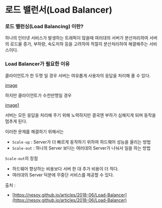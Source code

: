 # 로드 밸런서(Load Balancer)


### 로드 밸런싱(Load Balancing) 이란?

하나의 인터넷 서비스가 발생하는 트래픽이 많을때 여러대의 서버가 분산처리하여 서버의 로드율 증가, 부하량, 속도저하 등을 고려하여 적절히 분산처리하여 해결해주는 서비스이다. 

### Load Balancer가 필요한 이유

클라이언트가 한 두명 일 경우 서버는 여유롭게 사용자의 응답을 처리해 줄 수 있다.

[image](https://nesoy.github.io/assets/posts/20180602/1.png)


하지만 클라이언트가 수천만명일 경우 

[image1](https://nesoy.github.io/assets/posts/20180602/2.png)

서버는 모든 응답을 처리해 주기 위해 노력하지만 결국엔 부하가 심해지게 되며 동작을 멈추게 된다. 

이러한 문제를 해결하기 위해서는

+ `Scale-up` : Server가 더 빠르게 동작하기 위하여 하드웨어 성능을 올리는 방법
+ `Scale-out` : 하나의 Server 보다는 여러대의 Server가 나눠서 일을 하는 방법 


`Scale-out`의 장점

+ 하드웨어 향상하는 비용보다 서버 한 대 추가 비용이 더 적다.
+ 여러대의 Server 덕분에 무중단 서비스를 제공할 수 있다.


출처 : 
+ [https://nesoy.github.io/articles/2018-06/Load-Balancer](https://nesoy.github.io/articles/2018-06/Load-Balancer) 